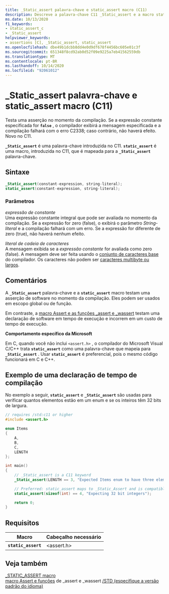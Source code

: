 ```yaml
---
title: _Static_assert palavra-chave e static_assert macro (C11)
description: Descreve a palavra-chave C11 _Static_assert e a macro static_assert C11.
ms.date: 10/13/2020
f1_keywords:
- static_assert_c
- _Static_assert
helpviewer_keywords:
- assertions [C], _Static_assert, static_assert
ms.openlocfilehash: dbe49b1dcbb8dd4e0d9df678f4456bc605e01c3f
ms.sourcegitcommit: 651348f8cd92ab0d52f09e9225a7eb41562559db
ms.translationtype: MT
ms.contentlocale: pt-BR
ms.lasthandoff: 10/14/2020
ms.locfileid: "92061012"
---
```

# <a name="_static_assert-keyword-and-static_assert-macro-c11"></a>_Static_assert palavra-chave e static_assert macro (C11)

Testa uma asserção no momento da compilação. Se a expressão constante especificada for **`false`** , o compilador exibirá a mensagem especificada e a compilação falhará com o erro C2338; caso contrário, não haverá efeito. Novo no C11.

**`_Static_assert`** é uma palavra-chave introduzida no C11.
**`static_assert`** é uma macro, introduzida no C11, que é mapeada para a **`_Static_assert`** palavra-chave.

## <a name="syntax"></a>Sintaxe

```C
_Static_assert(constant-expression, string-literal);
static_assert(constant-expression, string-literal);
```

### <a name="parameters"></a>Parâmetros

*expressão de constante*\
Uma expressão constante integral que pode ser avaliada no momento da compilação. Se a expressão for zero (false), o exibirá o parâmetro *String-literal* e a compilação falhará com um erro. Se a expressão for diferente de zero (true), não haverá nenhum efeito.

*literal de cadeia de caracteres*\
A mensagem exibida se a *expressão constante* for avaliada como zero (false). A mensagem deve ser feita usando o [conjunto de caracteres base](../c-language/ascii-character-set.md) do compilador. Os caracteres não podem ser [caracteres multibyte ou largos](../c-language/multibyte-and-wide-characters.md).

## <a name="remarks"></a>Comentários

A **`_Static_assert`** palavra-chave e a **`static_assert`** macro testam uma asserção de software no momento da compilação. Eles podem ser usados em escopo global ou de função.

Em contraste, a [macro Assert e as funções _assert e _wassert](../c-runtime-library/reference/assert-macro-assert-wassert.md) testam uma declaração de software em tempo de execução e incorrem em um custo de tempo de execução.

**Comportamento específico da Microsoft**

Em C, quando você não inclui `<assert.h>` , o compilador do Microsoft Visual C/C++ trata **`static_assert`** como uma palavra-chave que mapeia para **`_Static_assert`** . Usar **`static_assert`** é preferencial, pois o mesmo código funcionará em C e C++.

## <a name="example-of-a-compile-time-assert"></a>Exemplo de uma declaração de tempo de compilação

No exemplo a seguir, **`static_assert`** e **`_Static_assert`** são usadas para verificar quantos elementos estão em um enum e se os inteiros têm 32 bits de largura.

```C
// requires /std:c11 or higher
#include <assert.h>

enum Items
{
    A,
    B,
    C,
    LENGTH
};

int main()
{
    // _Static_assert is a C11 keyword
    _Static_assert(LENGTH == 3, "Expected Items enum to have three elements");

    // Preferred: static_assert maps to _Static_Assert and is compatible with C++
    static_assert(sizeof(int) == 4, "Expecting 32 bit integers"); 

    return 0;
}
```

## <a name="requirements"></a>Requisitos

|Macro|Cabeçalho necessário|
|-------------|---------------------|
|**`static_assert`**|\<assert.h>|

## <a name="see-also"></a>Veja também

[_STATIC_ASSERT macro](../c-runtime-library/reference/static-assert-macro.md)\
[macro Assert e funções](../c-runtime-library/reference/assert-macro-assert-wassert.md) 
 de _assert e _wassert [/STD (especifique a versão padrão do idioma)](../build/reference/std-specify-language-standard-version.md)